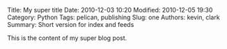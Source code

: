 Title: My super title
Date: 2010-12-03 10:20
Modified: 2010-12-05 19:30
Category: Python
Tags: pelican, publishing
Slug: one
Authors: kevin, clark
Summary: Short version for index and feeds

This is the content of my super blog post.
